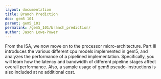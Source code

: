 ```yaml
---
layout: documentation
title: Branch Prediction
doc: gem5 101
parent: gem5_101
permalink: /gem5_101/branch_prediction/
author: Jason Lowe-Power
---
```


From the ISA, we now move on to the processor micro-architecture. Part
III introduces the various different cpu models implemented in gem5, and
analyzes the performance of a pipelined implementation. Specifically,
you will learn how the latency and bandwidth of different pipeline
stages affect overall performance. Also, a sample usage of gem5
pseudo-instructions is also included at no additional cost.
